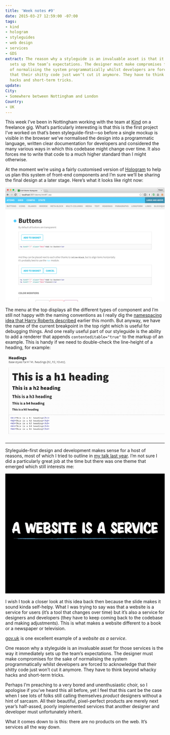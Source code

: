 ```yaml
---
title: 'Week notes #9'
date: 2015-03-27 12:59:00 -07:00
tags:
- kind
- hologram
- styleguides
- web design
- services
- GDS
extract: The reason why a styleguide is an invaluable asset is that it immediately
  sets up the team’s expectations. The designer must make compromises for the sake
  of normalising the system programmatically whilst developers are forced to acknowledge
  that their shitty code just won’t cut it anymore. They have to think beyond whacky
  hacks and short-term tricks.
update: 
City:
- Somewhere between Nottingham and London
Country:
- UK
---
```


This week I’ve been in Nottingham working with the team at [Kind](http://madebykind.com/) on a freelance gig. What’s particularly interesting is that this is the first project I’ve worked on that’s been styleguide-first—so before a single mockup is visible in the browser we’ve normalised the design into a programmatic language, written clear documentation for developers and considered the many various ways in which this codebase might change over time. It also forces me to write that code to a much higher standard than I might otherwise.

At the moment we’re using a fairly customised version of [Hologram](http://trulia.github.io/hologram/) to help us plan this system of front-end components and I’m sure we’ll be sharing the final design at a later stage. Here’s what it looks like right now:

![Styleguide made with Hologram](/uploads/styleguide.png)

The menu at the top displays all the different types of component and I’m still not happy with the naming conventions as I really dig the [namespacing idea that Harry Roberts described](http://csswizardry.com/2015/03/more-transparent-ui-code-with-namespaces/) earlier this month. But anyway, we have the name of the current breakpoint in the top right which is useful for debugging things. And one really useful part of our styleguide is the ability to add a renderer that appends `contenteditable="true"` to the markup of an example. This is handy if we need to double-check the line-height of a heading, for example: 

![Editable headings in the styleguide](/uploads/headings.gif)

***

Styleguide-first design and development makes sense for a host of reasons, most of which I tried to outline in [my talk last year](https://speakerdeck.com/robinrendle/a-visual-lexicon). I’m not sure I did a particularly great job at the time but there was one theme that emerged which still interests me:

![A website is a service](/uploads/a-website-is-a-service.jpg)

I wish I took a closer look at this idea back then because the slide makes it sound kinda self-helpy. What I was trying to say was that a website is a service for users (it’s a tool that changes over time) but it’s also a service for designers and developers (they have to keep coming back to the codebase and making adjustments). This is what makes a website different to a book or a newspaper or television.

[gov.uk](https://www.gov.uk/) is one excellent example of a *website as a service*.

One reason why a styleguide is an invaluable asset for those services is the way it immediately sets up the team’s expectations. The designer must make compromises for the sake of normalising the system programmatically whilst developers are forced to acknowledge that their shitty code just won’t cut it anymore. They have to think beyond whacky hacks and short-term tricks.

Perhaps I’m preaching to a very bored and unenthusiastic choir, so I apologise if you’ve heard this all before, yet I feel that this cant be the case when I see lots of folks still calling themselves *product* designers without a hint of sarcasm. All their beautiful, pixel-perfect products are merely next year’s half-assed, poorly implemented services that another designer and developer must unfortunately inherit.

What it comes down to is this: there are no products on the web. It’s services all the way down.
